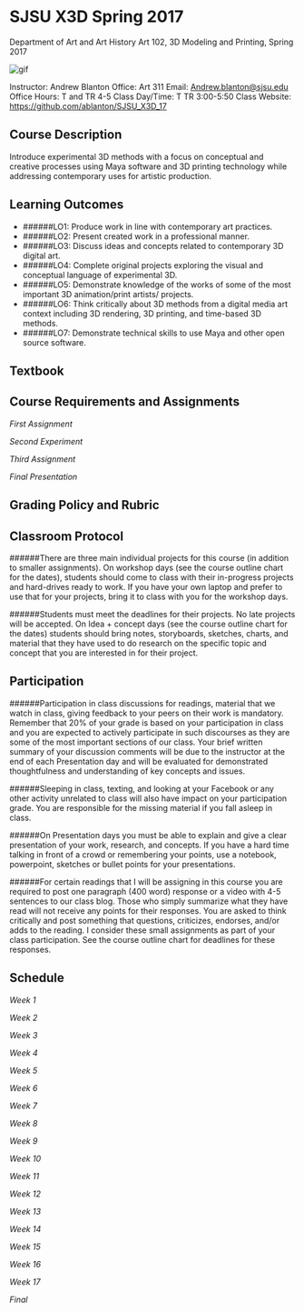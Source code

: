 **SJSU X3D Spring 2017**
======================
Department of Art and Art History
Art 102, 3D Modeling and Printing, Spring 2017

![gif](http://i.imgur.com/TuOehiT.gif)

Instructor: Andrew Blanton
Office: Art 311
Email: Andrew.blanton@sjsu.edu
Office Hours: T and TR 4-5
Class Day/Time: T TR 3:00-5:50
Class Website: https://github.com/ablanton/SJSU_X3D_17

Course Description
------------------
Introduce experimental 3D methods with a focus on conceptual and creative processes using Maya software and 3D printing technology while addressing contemporary uses for artistic production.

Learning Outcomes
-----------------

* ######LO1: Produce work in line with contemporary art practices.
* ######LO2: Present created work in a professional manner.
* ######LO3: Discuss ideas and concepts related to contemporary 3D digital art.
* ######LO4: Complete original projects exploring the visual and conceptual language of experimental 3D.
* ######LO5: Demonstrate knowledge of the works of some of the most important 3D animation/print artists/ projects.
* ######LO6: Think critically about 3D methods from a digital media art context including 3D rendering, 3D printing, and time-based 3D methods.
* ######LO7: Demonstrate technical skills to use Maya and other open source software.

Textbook
--------

Course Requirements and Assignments
-----------------------------------

*First Assignment*

*Second Experiment*

*Third Assignment*

*Final Presentation*

Grading Policy and Rubric
-------------------------

Classroom Protocol
------------------

######There are three main individual projects for this course (in addition to smaller assignments). On workshop days (see the course outline chart for the dates), students should come to class with their in-progress projects and hard-drives ready to work. If you have your own laptop and prefer to use that for your projects, bring it to class with you for the workshop days.

######Students must meet the deadlines for their projects. No late projects will be accepted. On Idea + concept days (see the course outline chart for the dates) students should bring notes, storyboards, sketches, charts, and material that they have used to do research on the specific topic and concept that you are interested in for their project.

Participation
-------------

######Participation in class discussions for readings, material that we watch in class, giving feedback to your peers on their work is mandatory. Remember that 20% of your grade is based on your participation in class and you are expected to actively participate in such discourses as they are some of the most important sections of our class. Your brief written summary of your discussion comments will be due to the instructor at the end of each Presentation day and will be evaluated for demonstrated thoughtfulness and understanding of key concepts and issues.

######Sleeping in class, texting, and looking at your Facebook or any other activity unrelated to class will also have impact on your participation grade. You are responsible for the missing material if you fall asleep in class.

######On Presentation days you must be able to explain and give a clear presentation of your work, research, and concepts. If you have a hard time talking in front of a crowd or remembering your points, use a notebook, powerpoint, sketches or bullet points for your presentations.

######For certain readings that I will be assigning in this course you are required to post one paragraph (400 word) response or a video with 4-5 sentences to our class blog. Those who simply summarize what they have read will not receive any points for their responses. You are asked to think critically and post something that questions, criticizes, endorses, and/or adds to the reading. I consider these small assignments as part of your class participation. See the course outline chart for deadlines for these responses.

Schedule
--------

*Week 1*

*Week 2*

*Week 3*

*Week 4*

*Week 5*

*Week 6*

*Week 7*

*Week 8*

*Week 9*

*Week 10*

*Week 11*

*Week 12*

*Week 13*

*Week 14*

*Week 15*

*Week 16*

*Week 17*

*Final*